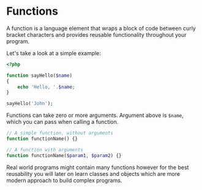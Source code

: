 # Functions

A function is a language element that wraps a block of code between curly bracket
characters and provides reusable functionality throughout your program.

Let's take a look at a simple example:

```php
<?php

function sayHello($name)
{
    echo 'Hello, '.$name;
}

sayHello('John');
```

Functions can take zero or more arguments. Argument above is `$name`, which you
can pass when calling a function.

```php
// A simple function, without arguments
function functionName() {}

// A function with arguments
function functionName($param1, $param2) {}
```

Real world programs might contain many functions however for the best reusability
you will later on learn classes and objects which are more modern approach to
build complex programs.

